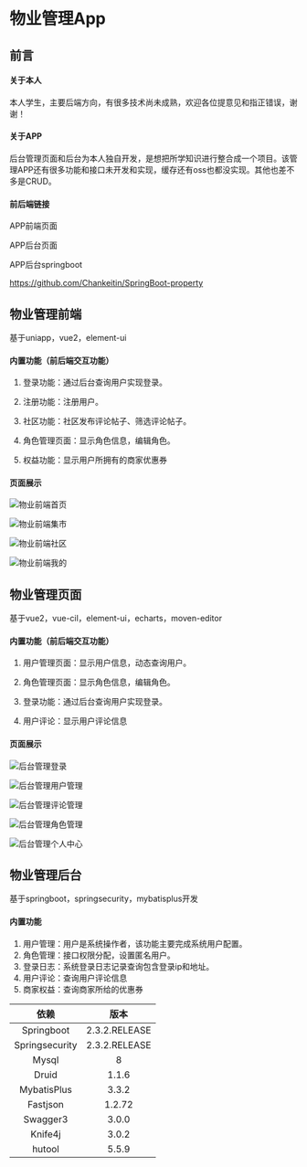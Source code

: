 # 物业管理App

## 前言

#### 关于本人

本人学生，主要后端方向，有很多技术尚未成熟，欢迎各位提意见和指正错误，谢谢！

#### 关于APP

后台管理页面和后台为本人独自开发，是想把所学知识进行整合成一个项目。该管理APP还有很多功能和接口未开发和实现，缓存还有oss也都没实现。其他也差不多是CRUD。

#### 前后端链接

APP前端页面



APP后台页面



APP后台springboot

https://github.com/Chankeitin/SpringBoot-property



## 物业管理前端

基于uniapp，vue2，element-ui

#### 内置功能（前后端交互功能）

1. 登录功能：通过后台查询用户实现登录。

2. 注册功能：注册用户。

3. 社区功能：社区发布评论帖子、筛选评论帖子。

4. 角色管理页面：显示角色信息，编辑角色。

5. 权益功能：显示用户所拥有的商家优惠券

   

#### 页面展示

![物业前端首页](https://github.com/Chankeitin/SpringBoot-property/blob/master/imageForMd/%E7%89%A9%E4%B8%9A%E5%89%8D%E7%AB%AF%E9%A6%96%E9%A1%B5.png?raw=true)

![物业前端集市](https://github.com/Chankeitin/SpringBoot-property/blob/master/imageForMd/%E7%89%A9%E4%B8%9A%E5%89%8D%E7%AB%AF%E9%9B%86%E5%B8%82.png?raw=true)

![物业前端社区](https://github.com/Chankeitin/SpringBoot-property/blob/master/imageForMd/%E7%89%A9%E4%B8%9A%E5%89%8D%E7%AB%AF%E7%A4%BE%E5%8C%BA.png?raw=true)

![物业前端我的](https://github.com/Chankeitin/SpringBoot-property/blob/master/imageForMd/%E7%89%A9%E4%B8%9A%E5%89%8D%E7%AB%AF%E6%88%91%E7%9A%84.png?raw=true)

## 物业管理页面

基于vue2，vue-cil，element-ui，echarts，moven-editor

#### 内置功能（前后端交互功能）

1. 用户管理页面：显示用户信息，动态查询用户。

2. 角色管理页面：显示角色信息，编辑角色。

3. 登录功能：通过后台查询用户实现登录。

4. 用户评论：显示用户评论信息

   

#### 页面展示

![后台管理登录](https://github.com/Chankeitin/SpringBoot-property/blob/master/imageForMd/%E5%90%8E%E5%8F%B0%E7%AE%A1%E7%90%86%E7%99%BB%E5%BD%95.png?raw=true)

![后台管理用户管理](https://github.com/Chankeitin/SpringBoot-property/blob/master/imageForMd/%E5%90%8E%E5%8F%B0%E7%AE%A1%E7%90%86%E7%94%A8%E6%88%B7%E7%AE%A1%E7%90%86.png?raw=true)



![后台管理评论管理](https://github.com/Chankeitin/SpringBoot-property/blob/master/imageForMd/%E5%90%8E%E5%8F%B0%E7%AE%A1%E7%90%86%E8%AF%84%E8%AE%BA%E7%AE%A1%E7%90%86.png?raw=true)

![后台管理角色管理](https://github.com/Chankeitin/SpringBoot-property/blob/master/imageForMd/%E5%90%8E%E5%8F%B0%E7%AE%A1%E7%90%86%E8%A7%92%E8%89%B2%E7%AE%A1%E7%90%86.png?raw=true)

![后台管理个人中心](https://github.com/Chankeitin/SpringBoot-property/blob/master/imageForMd/%E5%90%8E%E5%8F%B0%E7%AE%A1%E7%90%86%E4%B8%AA%E4%BA%BA%E4%B8%AD%E5%BF%83.png?raw=true)

## 物业管理后台

基于springboot，springsecurity，mybatisplus开发

#### 内置功能

1. 用户管理：用户是系统操作者，该功能主要完成系统用户配置。
2. 角色管理：接口权限分配，设置匿名用户。
3. 登录日志：系统登录日志记录查询包含登录ip和地址。
4. 用户评论：查询用户评论信息
5. 商家权益：查询商家所给的优惠券



|      依赖      |     版本      |
| :------------: | :-----------: |
|   Springboot   | 2.3.2.RELEASE |
| Springsecurity | 2.3.2.RELEASE |
|     Mysql      |       8       |
|     Druid      |     1.1.6     |
|  MybatisPlus   |     3.3.2     |
|    Fastjson    |    1.2.72     |
|    Swagger3    |     3.0.0     |
|    Knife4j     |     3.0.2     |
|     hutool     |     5.5.9     |

